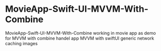 # MovieApp-Swift-UI-MVVM-With-Combine
MovieApp-Swift-UI-MVVM-With-Combine
working in movie app as demo for MVVM with combine 
handel app MVVM with swiftUI
generic network 
caching images 
